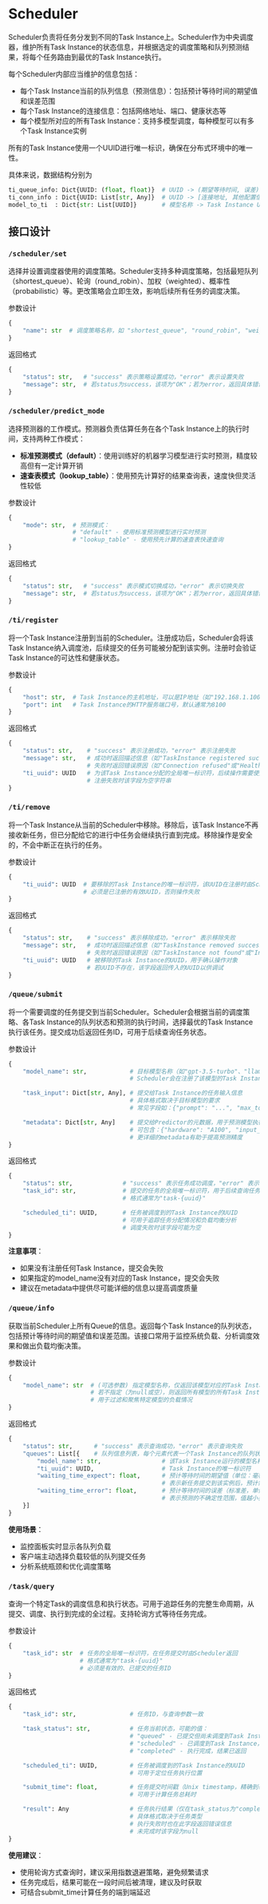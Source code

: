 # Scheduler

Scheduler负责将任务分发到不同的Task Instance上。Scheduler作为中央调度器，维护所有Task Instance的状态信息，并根据选定的调度策略和队列预测结果，将每个任务路由到最优的Task Instance执行。

每个Scheduler内部应当维护的信息包括：
- 每个Task Instance当前的队列信息（预测信息）：包括预计等待时间的期望值和误差范围
- 每个Task Instance的连接信息：包括网络地址、端口、健康状态等
- 每个模型所对应的所有Task Instance：支持多模型调度，每种模型可以有多个Task Instance实例

所有的Task Instance使用一个UUID进行唯一标识，确保在分布式环境中的唯一性。

具体来说，数据结构分别为
```python
ti_queue_info: Dict{UUID: (float, float)}  # UUID -> (期望等待时间, 误差)
ti_conn_info : Dict{UUID: List[str, Any]}  # UUID -> [连接地址, 其他配置信息]
model_to_ti  : Dict{str: List[UUID]}       # 模型名称 -> Task Instance UUID列表
```

## 接口设计


### `/scheduler/set`

选择并设置调度器使用的调度策略。Scheduler支持多种调度策略，包括最短队列（shortest_queue）、轮询（round_robin）、加权（weighted）、概率性（probabilistic）等。更改策略会立即生效，影响后续所有任务的调度决策。

参数设计
```python
{
    "name": str  # 调度策略名称，如 "shortest_queue", "round_robin", "weighted", "probabilistic"
}
```

返回格式

```python
{
    "status": str,   # "success" 表示策略设置成功，"error" 表示设置失败
    "message": str,  # 若status为success，该项为"OK"；若为error，返回具体错误原因（如策略名称不存在）
}
```

### `/scheduler/predict_mode`

选择预测器的工作模式。预测器负责估算任务在各个Task Instance上的执行时间，支持两种工作模式：

- **标准预测模式（default）**：使用训练好的机器学习模型进行实时预测，精度较高但有一定计算开销
- **速查表模式（lookup_table）**：使用预先计算好的结果查询表，速度快但灵活性较低

参数设计
```python
{
    "mode": str,  # 预测模式：
                  # "default" - 使用标准预测模型进行实时预测
                  # "lookup_table" - 使用预先计算的速查表快速查询
}
```

返回格式

```python
{
    "status": str,   # "success" 表示模式切换成功，"error" 表示切换失败
    "message": str,  # 若status为success，该项为"OK"；若为error，返回具体错误原因（如不支持的模式类型）
}
```

### `/ti/register`

将一个Task Instance注册到当前的Scheduler。注册成功后，Scheduler会将该Task Instance纳入调度池，后续提交的任务可能被分配到该实例。注册时会验证Task Instance的可达性和健康状态。

参数设计
```python
{
    "host": str,  # Task Instance的主机地址，可以是IP地址（如"192.168.1.100"）或域名（如"worker1.example.com"）
    "port": int   # Task Instance的HTTP服务端口号，默认通常为8100
}
```

返回格式
```python
{
    "status": str,    # "success" 表示注册成功，"error" 表示注册失败
    "message": str,   # 成功时返回描述信息（如"TaskInstance registered successfully"）
                      # 失败时返回错误原因（如"Connection refused"或"Health check failed"）
    "ti_uuid": UUID   # 为该Task Instance分配的全局唯一标识符，后续操作需要使用此UUID
                      # 注册失败时该字段为空字符串
}
```

### `/ti/remove`

将一个Task Instance从当前的Scheduler中移除。移除后，该Task Instance不再接收新任务，但已分配给它的进行中任务会继续执行直到完成。移除操作是安全的，不会中断正在执行的任务。

参数设计
```python
{
    "ti_uuid": UUID  # 要移除的Task Instance的唯一标识符，该UUID在注册时由Scheduler分配
                     # 必须是已注册的有效UUID，否则操作失败
}
```

返回格式
```python
{
    "status": str,    # "success" 表示移除成功，"error" 表示移除失败
    "message": str,   # 成功时返回描述信息（如"TaskInstance removed successfully"）
                      # 失败时返回错误原因（如"TaskInstance not found"或"Invalid UUID format"）
    "ti_uuid": UUID   # 被移除的Task Instance的UUID，用于确认操作对象
                      # 若UUID不存在，该字段返回传入的UUID以供调试
}
```

### `/queue/submit`

将一个需要调度的任务提交到当前Scheduler。Scheduler会根据当前的调度策略、各Task Instance的队列状态和预测的执行时间，选择最优的Task Instance执行该任务。提交成功后返回任务ID，可用于后续查询任务状态。

参数设计
```python
{
    "model_name": str,            # 目标模型名称（如"gpt-3.5-turbo"、"llama-7b"等）
                                  # Scheduler会在注册了该模型的Task Instance中进行选择

    "task_input": Dict[str, Any], # 提交给Task Instance的任务输入信息
                                  # 具体格式取决于目标模型的要求
                                  # 常见字段如：{"prompt": "...", "max_tokens": 100, "temperature": 0.7}

    "metadata": Dict[str, Any]    # 提交给Predictor的元数据，用于预测模型执行时间分布
                                  # 可包含：{"hardware": "A100", "input_tokens": 100, "output_tokens": 50}
                                  # 更详细的metadata有助于提高预测精度
}
```

返回格式
```python
{
    "status": str,              # "success" 表示任务成功调度，"error" 表示调度失败
    "task_id": str,             # 提交的任务的全局唯一标识符，用于后续查询任务状态和结果
                                # 格式通常为"task-{uuid}"

    "scheduled_ti": UUID,       # 任务被调度到的Task Instance的UUID
                                # 可用于追踪任务分配情况和负载均衡分析
                                # 调度失败时该字段可能为空
}
```

**注意事项**：
- 如果没有注册任何Task Instance，提交会失败
- 如果指定的model_name没有对应的Task Instance，提交会失败
- 建议在metadata中提供尽可能详细的信息以提高调度质量

### `/queue/info`

获取当前Scheduler上所有Queue的信息。返回每个Task Instance的队列状态，包括预计等待时间的期望值和误差范围。该接口常用于监控系统负载、分析调度效果和做出负载均衡决策。

参数设计
```python
{
    "model_name": str  # (可选参数) 指定模型名称，仅返回该模型对应的Task Instance队列信息
                       # 若不指定（为null或空），则返回所有模型的所有Task Instance的信息
                       # 用于过滤和聚焦特定模型的负载情况
}
```

返回格式
```python
{
    "status": str,      # "success" 表示查询成功，"error" 表示查询失败
    "queues": List[{    # 队列信息列表，每个元素代表一个Task Instance的队列状态
        "model_name": str,                 # 该Task Instance运行的模型名称
        "ti_uuid": UUID,                   # Task Instance的唯一标识符
        "waiting_time_expect": float,      # 预计等待时间的期望值（单位：毫秒）
                                           # 表示新任务提交到该实例后，预计需要等待多久才能开始执行
        "waiting_time_error": float,       # 预计等待时间的误差（标准差，单位：毫秒）
                                           # 表示预测的不确定性范围，值越小表示预测越准确
    }]
}
```

**使用场景**：
- 监控面板实时显示各队列负载
- 客户端主动选择负载较低的队列提交任务
- 分析系统瓶颈和优化调度策略

### `/task/query`

查询一个特定Task的调度信息和执行状态。可用于追踪任务的完整生命周期，从提交、调度、执行到完成的全过程。支持轮询方式等待任务完成。

参数设计
```python
{
    "task_id": str  # 任务的全局唯一标识符，在任务提交时由Scheduler返回
                    # 格式通常为"task-{uuid}"
                    # 必须是有效的、已提交的任务ID
}
```

返回格式
```python
{
    "task_id": str,               # 任务ID，与查询参数一致

    "task_status": str,           # 任务当前状态，可能的值：
                                  # "queued" - 已提交但尚未调度到Task Instance
                                  # "scheduled" - 已调度到Task Instance，等待或正在执行
                                  # "completed" - 执行完成，结果已返回

    "scheduled_ti": UUID,         # 任务被调度到的Task Instance的UUID
                                  # 可用于定位任务执行位置

    "submit_time": float,         # 任务提交时间戳（Unix timestamp，精确到毫秒）
                                  # 可用于计算任务总耗时

    "result": Any                 # 任务执行结果（仅在task_status为"completed"时有值）
                                  # 具体格式取决于任务类型
                                  # 执行失败时也在此字段返回错误信息
                                  # 未完成时该字段为null
}
```

**使用建议**：
- 使用轮询方式查询时，建议采用指数退避策略，避免频繁请求
- 任务完成后，结果可能在一段时间后被清理，建议及时获取
- 可结合submit_time计算任务的端到端延迟
